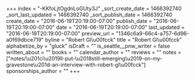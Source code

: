 +++
index = "-KKfoLjtOgdnLoGUty3J"
_sort_create_date = 1466392740
_sort_last_updated = 1466392740
_sort_publish_date = 1466392740
create_date = "2016-06-19T20:19:00-07:00"
publish_date = "2016-06-19T20:19:00-07:00"
date = "2016-06-19T20:19:00-07:00"
last_updated = "2016-06-19T20:19:00-07:00"
preview_url = "1346c6a9-66c4-a757-6d96-a0f69dbce719"
byline = "Robert Gl\u00fcck"
title = "Robert Gl\u00fcck"
alphabetize_by = "gluck"
isDraft = ""
is_seattle__pnw_writer = false
written_about = ""
books = ""
calendar_author = ""
reviews = ""
notes = ["notes/\u201ci\u2019ll-put-\u2018still-emerging\u2019-on-my-gravestone\u201d-an-interview-with-robert-gl\u00fcck"]
sponsorships_author = ""
+++

